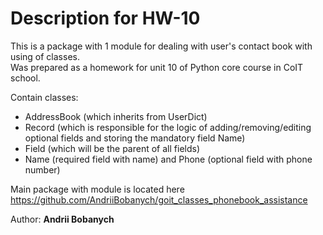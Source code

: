 # Description for HW-10

This is a package with 1 module for dealing with user's contact book with using of classes.  
Was prepared as a homework for unit 10 of Python core course in CoIT school.

Contain classes:  
 - AddressBook (which inherits from UserDict)
 - Record (which is responsible for the logic of adding/removing/editing optional fields and storing the mandatory field Name)
 - Field (which will be the parent of all fields)
 - Name (required field with name) and Phone (optional field with phone number)


Main package with module is located here  
https://github.com/AndriiBobanych/goit_classes_phonebook_assistance


Author: <b>Andrii Bobanych<b>